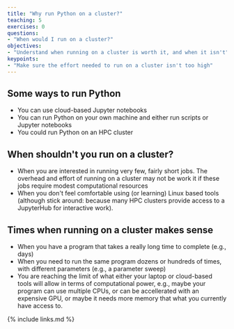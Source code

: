 ```yaml
---
title: "Why run Python on a cluster?"
teaching: 5
exercises: 0
questions:
- "When would I run on a cluster?"
objectives:
- "Understand when running on a cluster is worth it, and when it isn't"
keypoints:
- "Make sure the effort needed to run on a cluster isn't too high"
---
```


## Some ways to run Python

* You can use cloud-based Jupyter notebooks
* You can run Python on your own machine and either run scripts or Jupyter notebooks
* You could run Python on an HPC cluster

## When shouldn't you run on a cluster?

* When you are interested in running very few, fairly short jobs. The overhead
  and effort of running on a cluster may not be work it if these jobs require modest
  computational resources
* When you don't feel comfortable using (or learning) Linux based tools (although stick around:
  because many HPC clusters provide access to a JupyterHub for interactive work).

## Times when running on a cluster makes sense

* When you have a program that takes a really long time to complete (e.g., days)
* When you need to run the same program dozens or hundreds of times, with different parameters
  (e.g., a parameter sweep)
* You are reaching the limit of what either your laptop or cloud-based tools will allow in
  terms of computational power, e.g., maybe your program can use multiple CPUs, or can
  be accellerated with an expensive GPU, or maybe it needs more memory that what you currently
  have access to.

{% include links.md %}
